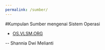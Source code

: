 ```yaml
---
permalink: /sumber/
---
```


#Kumpulan Sumber mengenai Sistem Operasi

* [OS.VLSM.ORG](https://os.vlsm.org/)

-- Shannia Dwi Melianti

